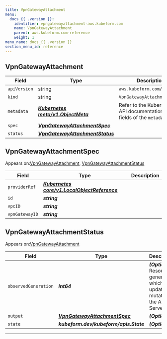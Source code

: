 ```yaml
---
title: VpnGatewayAttachment
menu:
  docs_{{ .version }}:
    identifier: vpngatewayattachment-aws.kubeform.com
    name: VpnGatewayAttachment
    parent: aws.kubeform.com-reference
    weight: 1
menu_name: docs_{{ .version }}
section_menu_id: reference
---
```


## VpnGatewayAttachment
| Field | Type | Description |
| ------ | ----- | ----------- |
| `apiVersion` | string | `aws.kubeform.com/v1alpha1` |
|    `kind` | string | `VpnGatewayAttachment` |
| `metadata` | ***[Kubernetes meta/v1.ObjectMeta](https://kubernetes.io/docs/reference/generated/kubernetes-api/v1.13/#objectmeta-v1-meta)***|Refer to the Kubernetes API documentation for the fields of the `metadata` field.|
| `spec` | ***[VpnGatewayAttachmentSpec](#VpnGatewayAttachmentSpec)***||
| `status` | ***[VpnGatewayAttachmentStatus](#VpnGatewayAttachmentStatus)***||
## VpnGatewayAttachmentSpec

Appears on:[VpnGatewayAttachment](#VpnGatewayAttachment), [VpnGatewayAttachmentStatus](#VpnGatewayAttachmentStatus)

| Field | Type | Description |
| ------ | ----- | ----------- |
| `providerRef` | ***[Kubernetes core/v1.LocalObjectReference](https://kubernetes.io/docs/reference/generated/kubernetes-api/v1.13/#localobjectreference-v1-core)***||
| `id` | ***string***||
| `vpcID` | ***string***||
| `vpnGatewayID` | ***string***||
## VpnGatewayAttachmentStatus

Appears on:[VpnGatewayAttachment](#VpnGatewayAttachment)

| Field | Type | Description |
| ------ | ----- | ----------- |
| `observedGeneration` | ***int64***| ***(Optional)*** Resource generation, which is updated on mutation by the API Server.|
| `output` | ***[VpnGatewayAttachmentSpec](#VpnGatewayAttachmentSpec)***| ***(Optional)*** |
| `state` | ***kubeform.dev/kubeform/apis.State***| ***(Optional)*** |
---
